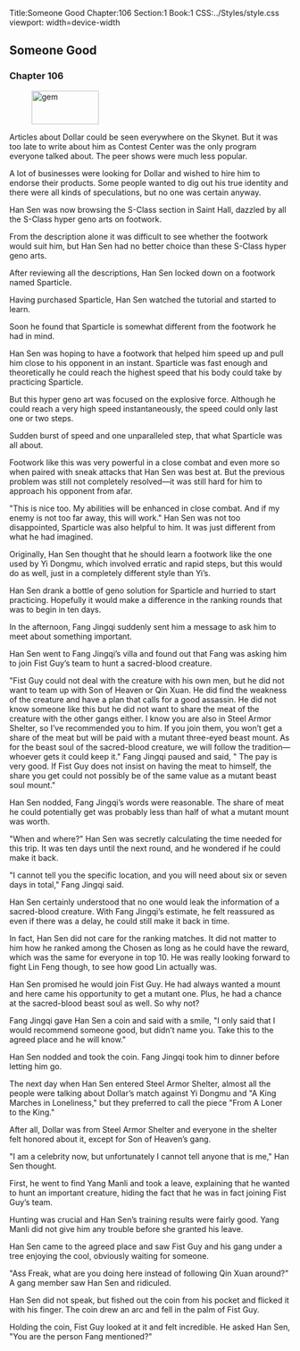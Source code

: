 Title:Someone Good 
Chapter:106 
Section:1 
Book:1 
CSS:../Styles/style.css 
viewport: width=device-width
  
## Someone Good
### Chapter 106 
<figure>
	<img src="../Images/gem.gif" alt="gem" id="gem" width="120" height="60" />
</figure>
  

  
  Articles about Dollar could be seen everywhere on the Skynet. But it was too late to write about him as Contest Center was the only program everyone talked about. The peer shows were much less popular.

A lot of businesses were looking for Dollar and wished to hire him to endorse their products. Some people wanted to dig out his true identity and there were all kinds of speculations, but no one was certain anyway.

Han Sen was now browsing the S-Class section in Saint Hall, dazzled by all the S-Class hyper geno arts on footwork.

From the description alone it was difficult to see whether the footwork would suit him, but Han Sen had no better choice than these S-Class hyper geno arts.

After reviewing all the descriptions, Han Sen locked down on a footwork named Sparticle.

Having purchased Sparticle, Han Sen watched the tutorial and started to learn.

Soon he found that Sparticle is somewhat different from the footwork he had in mind.

Han Sen was hoping to have a footwork that helped him speed up and pull him close to his opponent in an instant. Sparticle was fast enough and theoretically he could reach the highest speed that his body could take by practicing Sparticle.

But this hyper geno art was focused on the explosive force. Although he could reach a very high speed instantaneously, the speed could only last one or two steps.

Sudden burst of speed and one unparalleled step, that what Sparticle was all about.

Footwork like this was very powerful in a close combat and even more so when paired with sneak attacks that Han Sen was best at. But the previous problem was still not completely resolved—it was still hard for him to approach his opponent from afar.

"This is nice too. My abilities will be enhanced in close combat. And if my enemy is not too far away, this will work." Han Sen was not too disappointed, Sparticle was also helpful to him. It was just different from what he had imagined.

Originally, Han Sen thought that he should learn a footwork like the one used by Yi Dongmu, which involved erratic and rapid steps, but this would do as well, just in a completely different style than Yi’s.

Han Sen drank a bottle of geno solution for Sparticle and hurried to start practicing. Hopefully it would make a difference in the ranking rounds that was to begin in ten days.

In the afternoon, Fang Jingqi suddenly sent him a message to ask him to meet about something important.

Han Sen went to Fang Jingqi’s villa and found out that Fang was asking him to join Fist Guy’s team to hunt a sacred-blood creature.

"Fist Guy could not deal with the creature with his own men, but he did not want to team up with Son of Heaven or Qin Xuan. He did find the weakness of the creature and have a plan that calls for a good assassin. He did not know someone like this but he did not want to share the meat of the creature with the other gangs either. I know you are also in Steel Armor Shelter, so I’ve recommended you to him. If you join them, you won’t get a share of the meat but will be paid with a mutant three-eyed beast mount. As for the beast soul of the sacred-blood creature, we will follow the tradition—whoever gets it could keep it." Fang Jingqi paused and said, " The pay is very good. If Fist Guy does not insist on having the meat to himself, the share you get could not possibly be of the same value as a mutant beast soul mount."

Han Sen nodded, Fang Jingqi’s words were reasonable. The share of meat he could potentially get was probably less than half of what a mutant mount was worth.

"When and where?" Han Sen was secretly calculating the time needed for this trip. It was ten days until the next round, and he wondered if he could make it back.

"I cannot tell you the specific location, and you will need about six or seven days in total," Fang Jingqi said.

Han Sen certainly understood that no one would leak the information of a sacred-blood creature. With Fang Jingqi’s estimate, he felt reassured as even if there was a delay, he could still make it back in time.

In fact, Han Sen did not care for the ranking matches. It did not matter to him how he ranked among the Chosen as long as he could have the reward, which was the same for everyone in top 10. He was really looking forward to fight Lin Feng though, to see how good Lin actually was.

Han Sen promised he would join Fist Guy. He had always wanted a mount and here came his opportunity to get a mutant one. Plus, he had a chance at the sacred-blood beast soul as well. So why not?

Fang Jingqi gave Han Sen a coin and said with a smile, "I only said that I would recommend someone good, but didn’t name you. Take this to the agreed place and he will know."

Han Sen nodded and took the coin. Fang Jingqi took him to dinner before letting him go.

The next day when Han Sen entered Steel Armor Shelter, almost all the people were talking about Dollar’s match against Yi Dongmu and "A King Marches in Loneliness," but they preferred to call the piece "From A Loner to the King."

After all, Dollar was from Steel Armor Shelter and everyone in the shelter felt honored about it, except for Son of Heaven’s gang.

"I am a celebrity now, but unfortunately I cannot tell anyone that is me," Han Sen thought.

First, he went to find Yang Manli and took a leave, explaining that he wanted to hunt an important creature, hiding the fact that he was in fact joining Fist Guy’s team.

Hunting was crucial and Han Sen’s training results were fairly good. Yang Manli did not give him any trouble before she granted his leave.

Han Sen came to the agreed place and saw Fist Guy and his gang under a tree enjoying the cool, obviously waiting for someone.

"Ass Freak, what are you doing here instead of following Qin Xuan around?" A gang member saw Han Sen and ridiculed.

Han Sen did not speak, but fished out the coin from his pocket and flicked it with his finger. The coin drew an arc and fell in the palm of Fist Guy.

Holding the coin, Fist Guy looked at it and felt incredible. He asked Han Sen, "You are the person Fang mentioned?"
